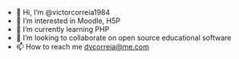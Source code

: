 - 👋 Hi, I’m @victorcorreia1984
- 👀 I’m interested in Moodle, H5P
- 🌱 I’m currently learning PHP
- 💞️ I’m looking to collaborate on open source educational software
- 📫 How to reach me dvcorreia@me.com

<!---
victorcorreia1984/victorcorreia1984 is a ✨ special ✨ repository because its `README.md` (this file) appears on your GitHub profile.
You can click the Preview link to take a look at your changes.
--->
